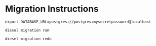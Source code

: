 # Migration Instructions


```
export DATABASE_URL=postgres://postgres:mysecretpassword@localhost
```


```
diesel migration run
```


```
diesel migration redo
```